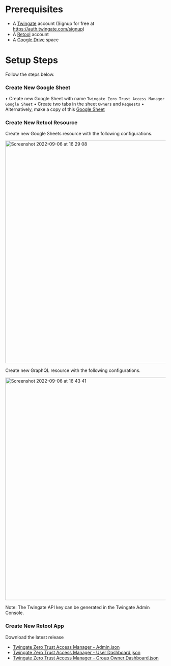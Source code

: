 # Prerequisites
* A [Twingate](https://www.twingate.com/) account (Signup for free at https://auth.twingate.com/signup)
* A [Retool](https://retool.com/) account
* A [Google Drive](https://drive.google.com/) space

# Setup Steps
Follow the steps below.

### Create New Google Sheet
• Create new Google Sheet with name `Twingate Zero Trust Access Manager Google Sheet` 
• Create two tabs in the sheet `Owners` and `Requests`
• Alternatively, make a copy of this [Google Sheet](https://docs.google.com/spreadsheets/d/1PqlsEM5fML0RZpjA8ZNfd2Im6F6EuUiIalGgPoZVhOo/edit?usp=sharing)

### Create New Retool Resource
Create new Google Sheets resource with the following configurations.

<img width="700" alt="Screenshot 2022-09-06 at 16 29 08" src="https://user-images.githubusercontent.com/26305563/188854692-ace3e183-86dd-48d0-9c9d-8e25be857512.png">

Create new GraphQL resource with the following configurations.

<img width="700" alt="Screenshot 2022-09-06 at 16 43 41" src="https://user-images.githubusercontent.com/26305563/188855158-66610a7a-bde7-4ff5-bcd0-fd5cd861750c.png">

Note: The Twingate API key can be generated in the Twingate Admin Console.

### Create New Retool App
Download the latest release
* [Twingate Zero Trust Access Manager - Admin.json](https://github.com/Twingate-Labs/Twingate-Retool-Zero-Trust-Access-Manager/releases/latest/download/Twingate.Zero.Trust.Access.Manager.-.Admin.json)
* [Twingate Zero Trust Access Manager - User Dashboard.json](https://github.com/Twingate-Labs/Twingate-Retool-Zero-Trust-Access-Manager/releases/latest/download/Twingate.Zero.Trust.Access.Manager.-.User.Dashboard.json)
* [Twingate Zero Trust Access Manager - Group Owner Dashboard.json](https://github.com/Twingate-Labs/Twingate-Retool-Zero-Trust-Access-Manager/releases/latest/download/Twingate.Zero.Trust.Access.Manager.-.Group.Owner.Dashboard.json)
